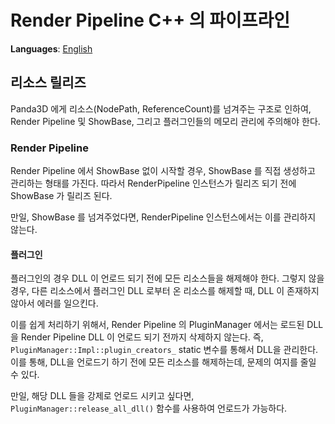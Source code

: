 # Render Pipeline C++ 의 파이프라인
**Languages**: [English](../../framework/rp_pipeline.md)

## 리소스 릴리즈
Panda3D 에게 리소스(NodePath, ReferenceCount)를 넘겨주는 구조로 인하여,
Render Pipeline 및 ShowBase, 그리고 플러그인들의 메모리 관리에 주의해야 한다.

### Render Pipeline
Render Pipeline 에서 ShowBase 없이 시작할 경우, ShowBase 를 직접 생성하고 관리하는 형태를 가진다.
따라서 RenderPipeline 인스턴스가 릴리즈 되기 전에 ShowBase 가 릴리즈 된다.

만일, ShowBase 를 넘겨주었다면, RenderPipeline 인스턴스에서는 이를 관리하지 않는다.

#### 플러그인
플러그인의 경우 DLL 이 언로드 되기 전에 모든 리소스들을 해제해야 한다.
그렇지 않을 경우, 다른 리소스에서 플러그인 DLL 로부터 온 리소스를 해제할 때, DLL 이 존재하지 않아서 에러를 일으킨다.

이를 쉽게 처리하기 위해서, Render Pipeline 의 PluginManager 에서는 로드된 DLL 을 Render Pipeline DLL 이
언로드 되기 전까지 삭제하지 않는다. 즉, `PluginManager::Impl::plugin_creators_` static 변수를 통해서 DLL을 관리한다.
이를 통해, DLL을 언로드기 하기 전에 모든 리소스를 해제하는데, 문제의 여지를 줄일 수 있다.

만일, 해당 DLL 들을 강제로 언로드 시키고 싶다면, `PluginManager::release_all_dll()` 함수를 사용하여 언로드가 가능하다.
